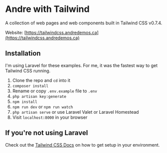 # Andre with Tailwind

A collection of web pages and web components built in Tailwind CSS v0.7.4.

Website: [https://tailwindcss.andredemos.ca](https://tailwindcss.andredemos.ca)

## Installation

I'm using Laravel for these examples. For me, it was the fastest way to get Tailwind CSS running.

1. Clone the repo and `cd` into it
1. `composer install`
1. Rename or copy `.env.example` file to `.env`
1. `php artisan key:generate`
1. `npm install`
1. `npm run dev` or `npm run watch`
1. `php artisan serve` or use Laravel Valet or Laravel Homestead
1. Visit `localhost:8000` in your browser

## If you're not using Laravel

Check out the [Tailwind CSS Docs](https://tailwindcss.com/) on how to get setup in your environment.
